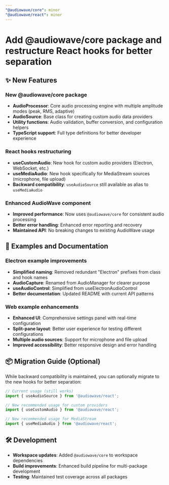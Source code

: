 ```yaml
---
"@audiowave/core": minor
"@audiowave/react": minor
---
```


# Add @audiowave/core package and restructure React hooks for better separation

## ✨ New Features

### New @audiowave/core package

- **AudioProcessor**: Core audio processing engine with multiple amplitude modes (peak, RMS, adaptive)
- **AudioSource**: Base class for creating custom audio data providers
- **Utility functions**: Audio validation, buffer conversion, and configuration helpers
- **TypeScript support**: Full type definitions for better developer experience

### React hooks restructuring

- **useCustomAudio**: New hook for custom audio providers (Electron, WebSocket, etc.)
- **useMediaAudio**: New hook specifically for MediaStream sources (microphone, file upload)
- **Backward compatibility**: `useAudioSource` still available as alias to `useMediaAudio`

### Enhanced AudioWave component

- **Improved performance**: Now uses `@audiowave/core` for consistent audio processing
- **Better error handling**: Enhanced error reporting and recovery
- **Maintained API**: No breaking changes to existing AudioWave usage

## 🔧 Examples and Documentation

### Electron example improvements

- **Simplified naming**: Removed redundant "Electron" prefixes from class and hook names
- **AudioCapture**: Renamed from AudioManager for clearer purpose
- **useAudioControl**: Simplified from useElectronAudioControl
- **Better documentation**: Updated README with current API patterns

### Web example enhancements

- **Enhanced UI**: Comprehensive settings panel with real-time configuration
- **Split-pane layout**: Better user experience for testing different configurations
- **Multiple audio sources**: Support for microphone and file upload
- **Improved accessibility**: Better responsive design and error handling

## 📦 Migration Guide (Optional)

While backward compatibility is maintained, you can optionally migrate to the new hooks for better separation:

```typescript
// Current usage (still works)
import { useAudioSource } from '@audiowave/react';

// New recommended usage for custom providers
import { useCustomAudio } from '@audiowave/react';

// New recommended usage for MediaStream
import { useMediaAudio } from '@audiowave/react';
```

## 🛠 Development

- **Workspace updates**: Added `@audiowave/core` to workspace dependencies
- **Build improvements**: Enhanced build pipeline for multi-package development
- **Testing**: Maintained test coverage across all packages

